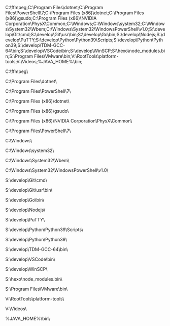 C:\ffmpeg\;C:\Program Files\dotnet\;C:\Program Files\PowerShell\7\;C:\Program Files (x86)\dotnet\;C:\Program Files (x86)\gsudo\;C:\Program Files (x86)\NVIDIA Corporation\PhysX\Common\;C:\Windows\;C:\Windows\system32\;C:\Windows\System32\Wbem\;C:\Windows\System32\WindowsPowerShell\v1.0\;S:\develop\Git\cmd\;S:\develop\Git\usr\bin\;S:\develop\Go\bin\;S:\develop\Nodejs\;S:\develop\PuTTY\;S:\develop\Python\Python39\Scripts\;S:\develop\Python\Python39\;S:\develop\TDM-GCC-64\bin\;S:\develop\VSCode\bin\;S:\develop\WinSCP\;S:\hexo\node_modules\.bin\;S:\Program Files\VMware\bin\;V:\RootTools\platform-tools\;V:\Videos\;%JAVA_HOME%\bin\;



C:\ffmpeg\

C:\Program Files\dotnet\

C:\Program Files\PowerShell\7\

C:\Program Files (x86)\dotnet\

C:\Program Files (x86)\gsudo\

C:\Program Files (x86)\NVIDIA Corporation\PhysX\Common\

C:\Program Files\PowerShell\7\

C:\Windows\

C:\Windows\system32\

C:\Windows\System32\Wbem\

C:\Windows\System32\WindowsPowerShell\v1.0\

S:\develop\Git\cmd\

S:\develop\Git\usr\bin\

S:\develop\Go\bin\

S:\develop\Nodejs\

S:\develop\PuTTY\

S:\develop\Python\Python39\Scripts\

S:\develop\Python\Python39\

S:\develop\TDM-GCC-64\bin\

S:\develop\VSCode\bin\

S:\develop\WinSCP\

S:\hexo\node_modules\.bin\

S:\Program Files\VMware\bin\

V:\RootTools\platform-tools\

V:\Videos\

%JAVA_HOME%\bin\
